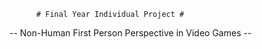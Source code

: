           # Final Year Individual Project #
-- Non-Human First Person Perspective in Video Games --
